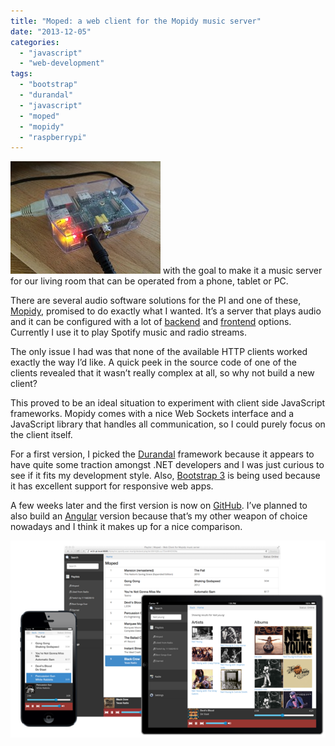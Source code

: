 ```yaml
---
title: "Moped: a web client for the Mopidy music server"
date: "2013-12-05"
categories: 
  - "javascript"
  - "web-development"
tags: 
  - "bootstrap"
  - "durandal"
  - "javascript"
  - "moped"
  - "mopidy"
  - "raspberrypi"
---
```


![pi](./images/pi_thumb.jpg "pi") with the goal to make it a music server for our living room that can be operated from a phone, tablet or PC.

There are several audio software solutions for the PI and one of these, [Mopidy](http://mopidy.com), promised to do exactly what I wanted. It’s a server that plays audio and it can be configured with a lot of [backend](http://docs.mopidy.com/en/latest/ext/) and [frontend](http://docs.mopidy.com/en/latest/clients/) options. Currently I use it to play Spotify music and radio streams.

The only issue I had was that none of the available HTTP clients worked exactly the way I’d like. A quick peek in the source code of one of the clients revealed that it wasn’t really complex at all, so why not build a new client?

This proved to be an ideal situation to experiment with client side JavaScript frameworks. Mopidy comes with a nice Web Sockets interface and a JavaScript library that handles all communication, so I could purely focus on the client itself.

For a first version, I picked the [Durandal](http://durandaljs.com/) framework because it appears to have quite some traction amongst .NET developers and I was just curious to see if it fits my development style. Also, [Bootstrap 3](http://getbootstrap.com/) is being used because it has excellent support for responsive web apps.

A few weeks later and the first version is now on [GitHub](https://github.com/martijnboland/moped). I’ve planned to also build an [Angular](http://angularjs.org/) version because that’s my other weapon of choice nowadays and I think it makes up for a nice comparison.

![moped-all-720](./images/moped-all-720_thumb.png "moped-all-720")
